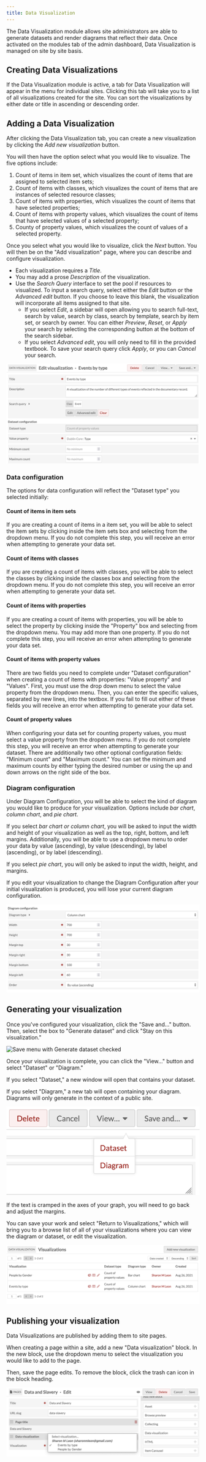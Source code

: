 ```yaml
---
title: Data Visualization
---
```


The Data Visualization module allows site administrators are able to generate datasets and render diagrams that reflect their data. Once activated on the modules tab of the admin dashboard, Data Visualization is managed on site by site basis. 

## Creating Data Visualizations
If the Data Visualization module is active, a tab for Data Visualization will appear in the menu for individual sites. Clicking this tab will take you to a list of all visualizations created for the site. You can sort the visualizations by either date or title in ascending or descending order.

## Adding a Data Visualization
After clicking the Data Visualization tab, you can create a new visualization by clicking the *Add new visualization* button.

You will then have the option select what you would like to visualize. The five options include:
1. Count of items in item set, which visualizes the count of items that are assigned to selected item sets;
2. Count of items with classes, which visualizes the count of items that are instances of selected resource classes;
3. Count of items with properties, which visualizes the count of items that have selected properties;
4. Count of items with property values, which visualizes the count of items that have selected values of a selected property; 
5. County of property values, which visualizes the count of values of a selected property.

Once you select what you would like to visualize, click the *Next* button. You will then be on the "Add visualization" page, where you can describe and configure visualization.

- Each visualization requires a _Title_.
- You may add a prose _Description_ of the visualization.
- Use the _Search Query_ interface to set the pool if resources to visualized. To input a search query, select either the *Edit* button or the *Advanced edit* button. If you choose to leave this blank, the visualization will incorporate all items assigned to that site.
    - If you select *Edit*, a sidebar will open allowing you to search full-text, search by value, search by class, search by template, search by item set, or search by owner. You can either *Preview*, *Reset*, or *Apply* your search by selecting the corresponding button at the bottom of the search sidebar. 
    - If you select *Advanced edit*, you will only need to fill in the provided textbook. To save your search query click *Apply*, or you can *Cancel* your search.


![Add Data Visualization form including Title, Description, Search Queary and Data configuration options for a Count of Items with Property Values visualization](../modules/modulesfiles/dataviz_editVisualization.png)

### Data configuration
The options for data configuration will reflect the "Dataset type" you selected initially: 

#### Count of items in item sets
If you are creating a count of items in a item set, you will be able to select the item sets by clicking inside the item sets box and selecting from the dropdown menu. If you do not complete this step, you will receive an error when attempting to generate your data set.

#### Count of items with classes
If you are creating a count of items with classes, you will be able to select the classes by clicking inside the classes box and selecting from the dropdown menu. If you do not complete this step, you will receive an error when attempting to generate your data set.

#### Count of items with properties
If you are creating a count of items with properties, you will be able to select the property by clicking inside the "Property" box and selecting from the dropdown menu. You may add more than one property. If you do not complete this step, you will receive an error when attempting to generate your data set.

#### Count of items with property values
There are two fields you need to complete under "Dataset configuration" when creating a count of items with properties: "Value property" and "Values". First, you must use the drop down menu to select the value property from the dropdown menu. Then, you can enter the specific values, separated by new lines, into the textbox. If you fail to fill out either of these fields you will receive an error when attempting to generate your data set.

#### Count of property values
When configuring your data set for counting property values, you must select a value property from the dropdown menu. If you do not complete this step, you will receive an error when attempting to generate your dataset. There are additionally two other optional configuration fields: "Minimum count" and "Maximum count." You can set the minimum and maximum counts by either typing the desired number or using the up and down arrows on the right side of the box.

### Diagram configuration
Under Diagram Configuration, you will be able to select the kind of diagram you would like to produce for your visualization. Options include _bar chart_, _column chart_, and _pie chart_. 

If you select _bar chart or column chart_, you will be asked to input the width and height of your visualization as well as the top, right, bottom, and left margins. Additionally, you will be able to use a dropdown menu to order your data by value (ascending), by value (descending), by label (ascending), or by label (descending).

If you select _pie chart_, you will only be asked to input the width, height, and margins.

If you edit your visualization to change the Diagram Configuration after your initial visualization is produced, you will lose your current diagram configuration.

![Diagram configuration form for a Column chart](../modules/modulesfiles/dataviz_diagramConfig.png)

## Generating your visualization
Once you've configured your visualization, click the "Save and..." button. Then, select the box to "Generate dataset" and click "Stay on this visualization." 

![Save menu with Generate dataset checked](../module/modulefiles/datavis_saveGenerate.png)

Once your visualization is complete, you can click the "View..." button and select "Dataset" or "Diagram."

If you select "Dataset," a new window will open that contains your dataset.

If you select "Diagram," a new tab will open containing your diagram. Diagrams will only generate in the context of a public site.

![View menu with Dataset and Diagram](../modules/modulesfiles/dataviz_viewMenu.png)

If the text is cramped in the axes of your graph, you will need to go back and adjust the margins.

You can save your work and select "Return to Visualizations," which will bring you to a browse list of all of your visualizations where you can view the diagram or dataset, or edit the visualization.

![Browse list of two visualizations](../modules/modulesfiles/dataviz_browse.png)

## Publishing your visualization
Data Visualizations are published by adding them to site pages. 

When creating a page within a site, add a new "Data visualization" block. In the new block, use the dropdown menu to select the visualization you would like to add to the page. 

Then, save the page edits. To remove the block, click the trash can icon in the block heading.

![Data visualization block in a page](../modules/modulesfiles/dataviz_block.png)